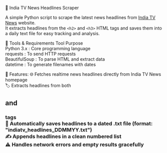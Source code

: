 📰 India TV News Headlines Scraper

A simple Python script to scrape the latest news headlines from [India TV News](https://www.indiatvnews.com/) website.  
It extracts headlines from the `<h2>` and `<h3>` HTML tags and saves them into a daily text file for easy tracking and analysis.

🧰 Tools & Requirements
     Tool             Purpose                          
     Python 3.x     : Core programming language        
     requests       : To send HTTP requests            
     BeautifulSoup  : To parse HTML and extract data   
     datetime       : To generate filenames with dates

🚀 Features:
   🌐 Fetches realtime news headlines directly from India TV News homepage  
   🏷️ Extracts headlines from both <h2> and <h3> tags  
   📅 Automatically saves headlines to a dated .txt file (format: "indiatv_headlines_DDMMYY.txt")  
   ✍️ Appends headlines in a clean numbered list  
   ⚠️ Handles network errors and empty results gracefully  
